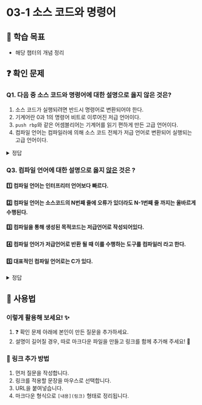 # 03-1 소스 코드와 명령어

## 📌 학습 목표
- 해당 챕터의 개념 정리

## ❓ 확인 문제

### Q1. 다음 중 **소스 코드와 명령어에 대한 설명으로 옳지 않은 것**은?

1.  소스 코드가 실행되려면 반드시 명령어로 변환되어야 한다.
2. 기계어란 0과 1의 명령어 비트로 이루어진 저급 언어이다.
3. `push rbp`와 같은 어셈블리어는 기계어를 읽기 편하게 만든 고급 언어이다.
4. 컴파일 언어는 컴파일러에 의해 소스 코드 전체가 저급 언어로 변환되어 실행되는 고급 언어이다.

<details>
<summary>정답</summary>

③ push rbp와 같은 어셈블리어는 기계어를 읽기 편하게 만든 고급 언어이다.

**[해설]**

- **① 소스 코드가 실행되려면 반드시 명령어로 변환되어야 한다.** ✅ 
    
    - 컴퓨터는 **소스 코드(C, Java, Python 등)**를 직접 실행할 수 없으며,반드시 **기계어(0과 1로 구성된 명령어)**로 변환되어야 한다.

    - 이 변환 과정은 **컴파일러, 인터프리터, 어셈블러** 등의 프로그램에 의해 수행된다.
- **② 기계어란 0과 1의 명령어 비트로 이루어진 저급 언어이다.** ✅
    
    - **기계어(Machine Code)**는 CPU가 직접 해석하고 실행할 수 있는 **이진 코드(0과 1의 조합)**로 구성된다.
    - 기계어는 CPU의 아키텍처에 따라 다르며, 사람이 이해하기 어렵기 때문에 **어셈블리어(Assembly Language)**가 도입되었다.

- **③ `push rbp`와 같은 어셈블리어는 기계어를 읽기 편하게 만든 고급 언어이다.** ❌
    
    - *어셈블리어(Assembly Language)**는 기계어와 거의 1:1로 대응되는 **저급 언어(Low-Level Language)**이다.
    - *고급 언어(High-Level Language)**는 사람이 이해하기 쉽게 설계된 프로그래밍 언어(예: C, Java, Python)이다.
    - `push rbp`와 같은 어셈블리어 명령어는 고급 언어가 아니라 **기계어를 사람이 좀 더 읽기 쉽게 만든 저급 언어**이다.

- **④ 컴파일 언어는 컴파일러에 의해 소스 코드 전체가 저급 언어로 변환되어 실행되는 고급 언어이다.** ✅
    
    - *컴파일러(Compiler)**는 소스 코드 전체를 한 번에 **기계어(저급 언어)**로 변환하여 실행 파일을 만든다.
    - 대표적인 컴파일 언어: **C, C++, Java(바이트코드 변환 후 실행)**
    - 반면 **인터프리터 언어(Python, JavaScript 등)**는 코드를 한 줄씩 실행하는 방식이다.

---

</details>


### Q3. 컴파일 언어에 대한 설명으로 옳지 <U>않은</U> 것은 ?
#### 1️⃣ 컴파일 언어는 인터프리터 언어보다 빠르다. 
#### 2️⃣ 컴파일 언어는 소스코드의 N번째 줄에 오류가 있더라도 N-1번째 줄 까지는 올바르게 수행된다. 
#### 3️⃣ 컴파일을 통해 생성된 목적코드는 저급언어로 작성되어있다.
#### 4️⃣ 컴파일 언어가 저급언어로 반환 될 때 이를 수행하는 도구를 컴파일러 라고 한다.
#### 5️⃣ 대표적인 컴파일 언어로는 C가 있다.


<details>
<summary>정답</summary>

#### 2️⃣ 컴파일 언어는 소스코드의 N번째 줄에 오류가 있더라도 N-1번째 줄 까지는 올바르게 수행된다. 


**[해설✏️]**
#### 컴파일 언어는 컴파일러가 소스코드 내에서 오류를 하나라도 발견하면 해당 소스코드는 컴파일에 실패란다. 


</details>



## 📝 사용법  
### 이렇게 활용해 보세요! ✨  
1. ❓ 확인 문제 아래에 본인이 만든 질문을 추가하세요.  
2. 설명이 길어질 경우, 따로 마크다운 파일을 만들고 링크를 함께 추가해 주세요! 🔗  

### 🔗 링크 추가 방법  
1. 먼저 질문을 작성합니다.  
2. 링크를 적용할 문장을 마우스로 선택합니다.  
3. URL을 붙여넣습니다.  
4. 마크다운 형식으로 `[내용](링크)` 형태로 정리됩니다.  
